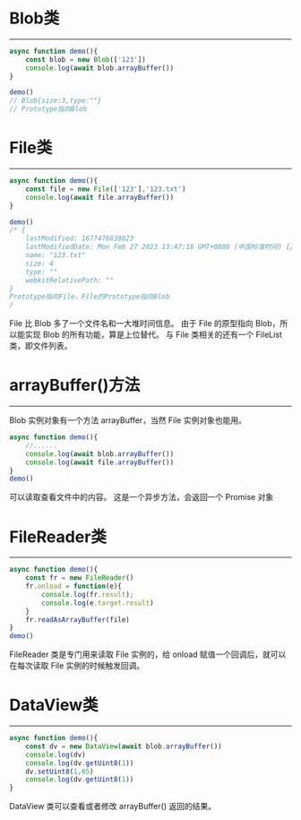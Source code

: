 # Blob类
___

```js
async function demo(){
	const blob = new Blob(['123'])
	console.log(await blob.arrayBuffer())
}

demo()
// Blob{size:3,type:""}
// Prototype指向Blob
```

# File类
___

```js
async function demo(){
	const file = new File(['123'],'123.txt')
	console.log(await file.arrayBuffer())
}

demo()
/* {
	lastModified: 1677476838023
	lastModifiedDate: Mon Feb 27 2023 13:47:18 GMT+0800 (中国标准时间) {}
	name: "123.txt"
	size: 4
	type: ""
	webkitRelativePath: ""
}
Prototype指向File，File的Prototype指向Blob
/
```
File 比 Blob 多了一个文件名和一大堆时间信息。
由于 File 的原型指向 Blob，所以能实现 Blob 的所有功能，算是上位替代。
与 File 类相关的还有一个 FileList 类，即文件列表。

# arrayBuffer()方法
___
Blob 实例对象有一个方法 arrayBuffer，当然 File 实例对象也能用。

```js
async function demo(){
	//......
    console.log(await blob.arrayBuffer())
    console.log(await file.arrayBuffer())
}
demo()
```

可以读取查看文件中的内容。
这是一个异步方法，会返回一个 Promise 对象

# FileReader类
___
```js
async function demo(){
    const fr = new FileReader()
    fr.onload = function(e){
        console.log(fr.result);
        console.log(e.target.result)
    }
    fr.readAsArrayBuffer(file)
}
demo()
```

FileReader 类是专门用来读取 File 实例的，给 onload 赋值一个回调后，就可以在每次读取 File 实例的时候触发回调。

# DataView类
___

```js
async function demo(){
    const dv = new DataView(await blob.arrayBuffer())
    console.log(dv)
    console.log(dv.getUint8(1))
    dv.setUint8(1,65)
    console.log(dv.getUint8(1))
}
```

DataView 类可以查看或者修改 arrayBuffer() 返回的结果。